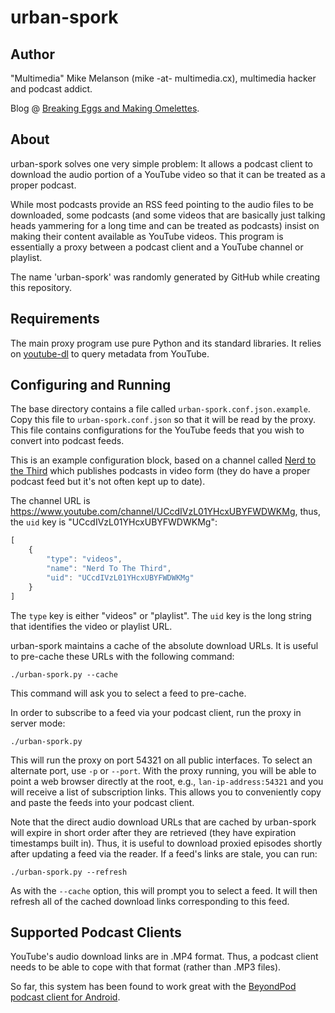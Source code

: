 # urban-spork

## Author

"Multimedia" Mike Melanson (mike -at- multimedia.cx), multimedia hacker and podcast addict.

Blog @ [Breaking Eggs and Making Omelettes](https://multimedia.cx/eggs/).

## About

urban-spork solves one very simple problem: It allows a podcast client to download the audio portion of a YouTube video so that it can be treated as a proper podcast.

While most podcasts provide an RSS feed pointing to the audio files to be downloaded, some podcasts (and some videos that are basically just talking heads yammering for a long time and can be treated as podcasts) insist on making their content available as YouTube videos. This program is essentially a proxy between a podcast client and a YouTube channel or playlist.

The name 'urban-spork' was randomly generated by GitHub while creating this repository.

## Requirements

The main proxy program use pure Python and its standard libraries. It relies on [youtube-dl](https://rg3.github.io/youtube-dl/) to query metadata from YouTube.

## Configuring and Running

The base directory contains a file called `urban-spork.conf.json.example`. Copy this file to `urban-spork.conf.json` so that it will be read by the proxy. This file contains configurations for the YouTube feeds that you wish to convert into podcast feeds.

This is an example configuration block, based on a channel called [Nerd to the Third](https://www.youtube.com/channel/UCcdIVzL01YHcxUBYFWDWKMg) which publishes podcasts in video form (they do have a proper podcast feed but it's not often kept up to date).

The channel URL is https://www.youtube.com/channel/UCcdIVzL01YHcxUBYFWDWKMg, thus, the `uid` key is "UCcdIVzL01YHcxUBYFWDWKMg":

```javascript
[
    {
        "type": "videos",
        "name": "Nerd To The Third",
        "uid": "UCcdIVzL01YHcxUBYFWDWKMg"
    }
]
```

The `type` key is either "videos" or "playlist". The `uid` key is the long string that identifies the video or playlist URL.

urban-spork maintains a cache of the absolute download URLs. It is useful to pre-cache these URLs with the following command:

`./urban-spork.py --cache`

This command will ask you to select a feed to pre-cache.

In order to subscribe to a feed via your podcast client, run the proxy in server mode:

`./urban-spork.py`

This will run the proxy on port 54321 on all public interfaces. To select an alternate port, use `-p` or `--port`. With the proxy running, you will be able to point a web browser directly at the root, e.g., `lan-ip-address:54321` and you will receive a list of subscription links. This allows you to conveniently copy and paste the feeds into your podcast client.

Note that the direct audio download URLs that are cached by urban-spork will expire in short order after they are retrieved (they have expiration timestamps built in). Thus, it is useful to download proxied episodes shortly after updating a feed via the reader. If a feed's links are stale, you can run:

`./urban-spork.py --refresh`

As with the `--cache` option, this will prompt you to select a feed. It will then refresh all of the cached download links corresponding to this feed.

## Supported Podcast Clients

YouTube's audio download links are in .MP4 format. Thus, a podcast client needs to be able to cope with that format (rather than .MP3 files).

So far, this system has been found to work great with the [BeyondPod podcast client for Android](http://www.beyondpod.mobi/android/index.htm).
